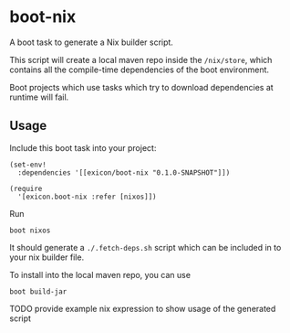 # boot-nix

A boot task to generate a Nix builder script.

This script will create a local maven repo inside the `/nix/store`, which contains
all the compile-time dependencies of the boot environment.

Boot projects which use tasks which try to download dependencies at runtime will fail.


## Usage

Include this boot task into your project:

```
(set-env!
  :dependencies '[[exicon/boot-nix "0.1.0-SNAPSHOT"]])

(require
  '[exicon.boot-nix :refer [nixos]])
```

Run

```
boot nixos
```

It should generate a `./.fetch-deps.sh` script which can be included in to your nix builder file.

To install into the local maven repo, you can use

```
boot build-jar
```


TODO provide example nix expression to show usage of the generated script
